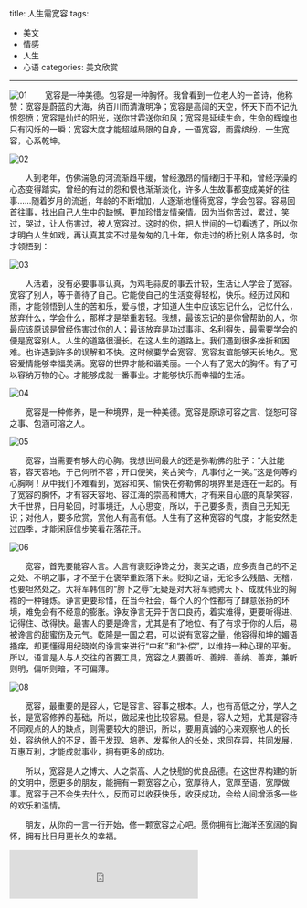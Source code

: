 title: 人生需宽容
tags: 
  - 美文 
  - 情感
  - 人生
  - 心语
categories: 美文欣赏
---

![01](/static/images/2014-11-18/01.jpg)
&#160; &#160; &#160; &#160;宽容是一种美德。包容是一种胸怀。我曾看到一位老人的一首诗，他称赞：宽容是蔚蓝的大海，纳百川而清澈明净；宽容是高阔的天空，怀天下而不记仇恨怨愤；宽容是灿烂的阳光，送你甘霖送你和风；宽容是延续生命，生命的辉煌也只有闪烁的一瞬；宽容大度才能超越局限的自身，一语宽容，雨露缤纷，一生宽容，心系乾坤。
<!-- more -->
![02](/static/images/2014-11-18/02.jpg)


&#160; &#160; &#160; &#160;人到老年，仿佛湍急的河流渐趋平缓，曾经激昂的情绪归于平和，曾经浮澡的心态变得踏实，曾经的有过的怨和恨也渐渐淡化，许多人生故事都变成美好的往事……随着岁月的流逝，年龄的不断增加，人逐渐地懂得宽容，学会包容。容易回首往事，找出自己人生中的缺憾，更加珍惜友情亲情。因为当你苦过，累过，笑过，哭过，让人伤害过，被人宽容过。这时的你，把人世间的一切看透了，所以你才明白人生如戏，再认真其实不过是匆匆的几十年，你走过的桥比别人路多时，你才领悟到：

![03](/static/images/2014-11-18/03.jpg)

&#160; &#160; &#160; &#160;人活着，没有必要事事认真，为鸡毛蒜皮的事去计较，生活让人学会了宽容。宽容了别人，等于善待了自己。它能使自己的生活变得轻松，快乐。经历过风和雨，才能领悟到人生的苦和乐，爱与恨，才知道人生中应该忘记什么，记忆什么，放弃什么，学会什么，那样才是举重若轻。我想，最该忘记的是你曾帮助的人，你最应该原谅是曾经伤害过你的人；最该放弃是功过事非、名利得失，最需要学会的便是宽容别人。人生的道路很漫长。在这人生的道路上。我们遇到很多挫折和困难。也许遇到许多的误解和不快。这时候要学会宽容。宽容友谊能够天长地久。宽容爱情能够幸福美满。宽容的世界才能和谐美丽。一个人有了宽大的胸怀。有了可以容纳万物的心。才能够成就一番事业。才能够快乐而幸福的生活。

![04](/static/images/2014-11-18/04.jpg)

&#160; &#160; &#160; &#160;宽容是一种修养，是一种境界，是一种美德。宽容是原谅可容之言、饶恕可容之事、包涵可溶之人。

![05](/static/images/2014-11-18/05.jpg)

&#160; &#160; &#160; &#160;宽容，当需要有够大的心胸。我想世间最大的还是弥勒佛的肚子：“大肚能容，容天容地，于己何所不容；开口便笑，笑古笑今，凡事付之一笑。”这是何等的心胸啊！从中我们不难看到，宽容和笑、愉快在弥勒佛的境界里是连在一起的。有了宽容的胸怀，才有容天容地、容江海的崇高和博大，才有来自心底的真挚笑容，大千世界，日月轮回，时事境迁，人心思变，所以，于己要多责，责自己无知无识；对他人，要多欣赏，赏他人有高有低。人生有了这种宽容的气度，才能安然走过四季，才能闲庭信步笑看花落花开。

![06](/static/images/2014-11-18/06.jpg)

&#160; &#160; &#160; &#160;宽容，首先要能容人言。人言有褒贬诤馋之分，褒奖之语，应多责自己的不足之处、不明之事，才不至于在褒举重跌落下来。贬抑之语，无论多么残酷、无稽，也要坦然处之。大将军韩信的“胯下之辱”无疑是对大将军驰骋天下、成就伟业的胸襟的一种锤炼。诤言更要珍惜，在当今社会，每个人的个性都有了肆意张扬的环境，难免会有不经意的膨胀。诤友诤言无异于苦口良药，着实难得，更要听得进、记得住、改得快。最害人的要是谗言，尤其是有了地位、有了有求于你的人后，易被谗言的甜蜜伤及元气。乾隆是一国之君，可以说有宽容之量，他容得和坤的媚语搔痒，却更懂得用纪晓岚的诤言来进行“中和”和“补偿”，以维持一种心理的平衡。所以，语言是人与人交往的首要工具，宽容之人要善听、善辨、善纳、善弃，兼听则明，偏听则暗，不可偏薄。

![08](/static/images/2014-11-18/08.jpg)

&#160; &#160; &#160; &#160;宽容，最重要的是容人，它是容言、容事之根本。人，也有高低之分，学人之长，是宽容修养的基础，所以，做起来也比较容易。但是，容人之短，尤其是容持不同观点的人的缺点，则需要较大的胆识，所以，要用真诚的心来观察他人的长处，容纳他人的不足，善于发现、培养、发挥他人的长处，求同存异，共同发展，互惠互利，才能成就事业，拥有更多的成功。

&#160; &#160; &#160; &#160;所以，宽容是人之博大、人之崇高、人之快慰的优良品德。在这世界构建的新的文明中，愿更多的朋友，能拥有一颗宽容之心，宽厚待人，宽厚至语，宽厚做事。宽容于己不会失去什么，反而可以收获快乐，收获成功，会给人间增添多一些的欢乐和温情。

&#160; &#160; &#160; &#160;朋友，从你的一言一行开始，修一颗宽容之心吧。愿你拥有比海洋还宽阔的胸怀，拥有比日月更长久的幸福。

<iframe frameborder="no" border="0" marginwidth="0" marginheight="0" width=330 height=86 src="http://music.163.com/outchain/player?type=2&id=22707008&auto=1&height=66"></iframe>